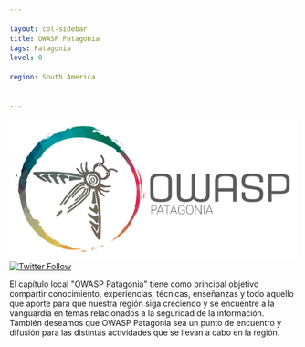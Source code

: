 ```yaml
---

layout: col-sidebar
title: OWASP Patagonia
tags: Patagonia
level: 0

region: South America


---
```

![Patagonia](assets/images/OWASP-Patagonia.jpg)
[![Twitter Follow](https://img.shields.io/twitter/follow/OWASP_Patagonia?style=social)](https://twitter.com/OWASP_Patagonia)

El capítulo local "OWASP Patagonia" tiene como principal objetivo compartir conocimiento, experiencias, técnicas, enseñanzas y todo aquello que aporte para que nuestra región siga creciendo y se encuentre a la vanguardia en temas relacionados a la seguridad de la información. También deseamos que OWASP Patagonia sea un punto de encuentro y difusión para las distintas actividades que se llevan a cabo en la región.

